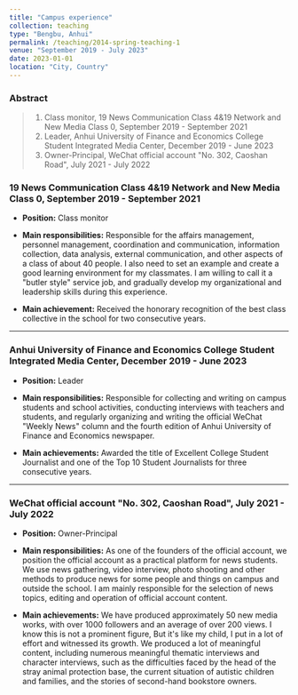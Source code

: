 ```yaml
---
title: "Campus experience"
collection: teaching
type: "Bengbu, Anhui"
permalink: /teaching/2014-spring-teaching-1
venue: "September 2019 - July 2023"
date: 2023-01-01
location: "City, Country"
---
```

### Abstract
> 1. Class monitor, 19 News Communication Class 4&19 Network and New Media Class 0, September 2019 - September 2021
> 2. Leader, Anhui University of Finance and Economics College Student Integrated Media Center, December 2019 - June 2023
> 3. Owner-Principal, WeChat official account "No. 302, Caoshan Road", July 2021 - July 2022

### 19 News Communication Class 4&19 Network and New Media Class 0, September 2019 - September 2021

* **Position:** Class monitor

* **Main responsibilities:** Responsible for the affairs management, personnel management, coordination and communication, information collection, data analysis, external communication, and other aspects of a class of about 40 people. I also need to set an example and create a good learning environment for my classmates. I am willing to call it a "butler style" service job, and gradually develop my organizational and leadership skills during this experience.
    
* **Main achievement:** Received the honorary recognition of the best class collective in the school for two consecutive years.
    
----

### Anhui University of Finance and Economics College Student Integrated Media Center, December 2019 - June 2023
    
* **Position:** Leader
    
* **Main responsibilities:** Responsible for collecting and writing on campus students and school activities, conducting interviews with teachers and students, and regularly organizing and writing the official WeChat "Weekly News" column and the fourth edition of Anhui University of Finance and Economics newspaper.
    
* **Main achievements:** Awarded the title of Excellent College Student Journalist and one of the Top 10 Student Journalists for three consecutive years.
    
----
    
### WeChat official account "No. 302, Caoshan Road", July 2021 - July 2022
    
* **Position:** Owner-Principal
    
* **Main responsibilities:** As one of the founders of the official account, we position the official account as a practical platform for news students. We use news gathering, video interview, photo shooting and other methods to produce news for some people and things on campus and outside the school. I am mainly responsible for the selection of news topics, editing and operation of official account content.
    
* **Main achievements:** We have produced approximately 50 new media works, with over 1000 followers and an average of over 200 views. I know this is not a prominent figure, But it's like my child, I put in a lot of effort and witnessed its growth. We produced a lot of meaningful content, including numerous meaningful thematic interviews and character interviews, such as the difficulties faced by the head of the stray animal protection base, the current situation of autistic children and families, and the stories of second-hand bookstore owners.
